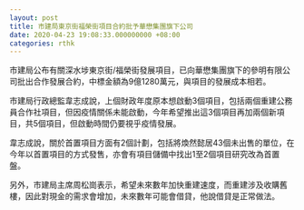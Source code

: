 ```yaml
---
layout: post
title: 市建局東京街福榮街項目合約批予華懋集團旗下公司
date: 2020-04-23 19:08:33.000000000 +08:00
categories: rthk
---
```


市建局公布有關深水埗東京街/福榮街發展項目，已向華懋集團旗下的參明有限公司批出合作發展合約，中標金額為9億1280萬元，與項目的發展成本相若。

市建局行政總監韋志成說，上個財政年度原本想啟動3個項目，包括兩個重建公務員合作社項目，但因疫情關係未能啟動，今年希望推出這3個項目再加兩個新項目，共5個項目，但啟動時間仍要視乎疫情發展。

韋志成說，關於首置項目方面有2個計劃，包括將煥然懿居43個未出售的單位，在今年以首置項目的方式發售，亦會有項目儲備中找出1至2個項目研究改為首置盤。

另外，市建局主席周松崗表示，希望未來數年加快重建速度，而重建涉及收購舊樓，因此對現金的需求會增加，未來數年可能會借貸，他說借貸是正常做法。
